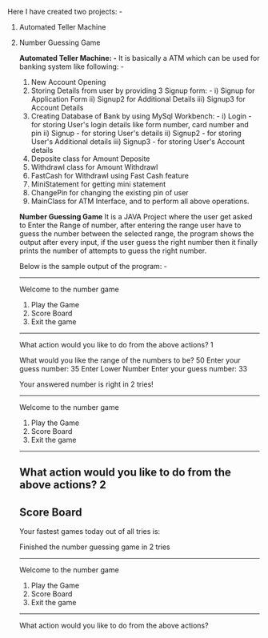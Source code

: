 Here I have created two projects: -
1. Automated Teller Machine
2. Number Guessing Game

   **Automated Teller Machine: -**
   It is basically a ATM which can be used for banking system like following: -
   1. New Account Opening
   2. Storing Details from user by providing 3 Signup form: -
      i) Signup for Application Form
      ii) Signup2 for Additional Details
      iii) Signup3 for Account Details
   3. Creating Database of Bank by using MySql Workbench: -
      i) Login - for storing User's login details like form number, card number and pin
      ii) Signup - for storing User's details
      ii) Signup2 - for storing User's Additional details
      iii) Signup3 - for storing User's Account details
   4. Deposite class for Amount Deposite
   5. Withdrawl class for Amount Withdrawl
   6. FastCash for Withdrawl using Fast Cash feature
   7. MiniStatement for getting mini statement
   8. ChangePin for changing the existing pin of user
   9. MainClass for ATM Interface, and to perform all above operations.

   **Number Guessing Game**
   It is a JAVA Project where the user get asked to Enter the Range of number,
   after entering the range user have to guess the number between the selected range, the program
   shows the output after every input, if the user guess the right number then it finally prints the
   number of attempts to guess the right number.

   Below is the sample output of the program: -
   
   ***************************************
   Welcome to the number game
   1) Play the Game
   2) Score Board
   3) Exit the game
   ***************************************
   What action would you like to do from the above actions? 1
   
   What would you like the range of the numbers to be? 50
   Enter your guess number: 35
   Enter Lower Number
   Enter your guess number: 33
 
   Your answered number is right in 2 tries!
    
   ***************************************  
   Welcome to the number game
   1) Play the Game
   2) Score Board
   3) Exit the game
   ***************************************
   What action would you like to do from the above actions? 2
   ------------------------------
   Score Board
   ------------------------------
   Your fastest games today out of all tries is:
   
   Finished the number guessing game in 2 tries
   
   ***************************************
   Welcome to the number game
   1) Play the Game
   2) Score Board
   3) Exit the game
   ***************************************
   What action would you like to do from the above actions?       
